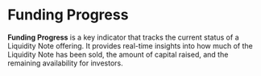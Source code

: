 # Funding Progress

**Funding Progress** is a key indicator that tracks the current status of a Liquidity Note offering. It provides real-time insights into how much of the Liquidity Note has been sold, the amount of capital raised, and the remaining availability for investors.
